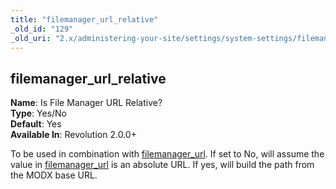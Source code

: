 ```yaml
---
title: "filemanager_url_relative"
_old_id: "129"
_old_uri: "2.x/administering-your-site/settings/system-settings/filemanager_url_relative"
---
```


filemanager\_url\_relative
--------------------------

**Name**: Is File Manager URL Relative?   
**Type**: Yes/No   
**Default**: Yes   
**Available In**: Revolution 2.0.0+

To be used in combination with [filemanager\_url](/revolution/2.x/administering-your-site/settings/system-settings/filemanager_url "filemanager_url"). If set to No, will assume the value in [filemanager\_url](/revolution/2.x/administering-your-site/settings/system-settings/filemanager_url "filemanager_url") is an absolute URL. If yes, will build the path from the MODX base URL.